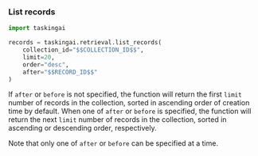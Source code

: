 ### List records

```python
import taskingai

records = taskingai.retrieval.list_records(
    collection_id="$$COLLECTION_ID$$",
    limit=20,
    order="desc",
    after="$$RECORD_ID$$"
)
```

If `after` or `before` is not specified, the function will return the first `limit` number of records in the collection, sorted in ascending order of creation time by default.
When one of `after` or `before` is specified, the function will return the next `limit` number of records in the collection, sorted in ascending or descending order, respectively.

Note that only one of `after` or `before` can be specified at a time.
